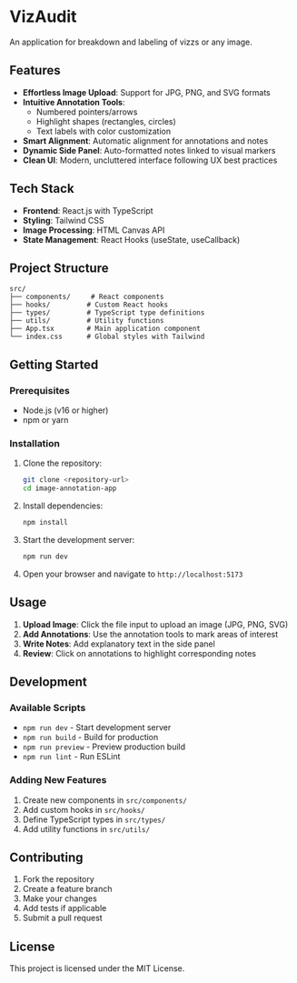 # VizAudit

An application for breakdown and labeling of vizzs or any image.

## Features

- **Effortless Image Upload**: Support for JPG, PNG, and SVG formats
- **Intuitive Annotation Tools**: 
  - Numbered pointers/arrows
  - Highlight shapes (rectangles, circles)
  - Text labels with color customization
- **Smart Alignment**: Automatic alignment for annotations and notes
- **Dynamic Side Panel**: Auto-formatted notes linked to visual markers
- **Clean UI**: Modern, uncluttered interface following UX best practices

## Tech Stack

- **Frontend**: React.js with TypeScript
- **Styling**: Tailwind CSS
- **Image Processing**: HTML Canvas API
- **State Management**: React Hooks (useState, useCallback)

## Project Structure

```
src/
├── components/     # React components
├── hooks/         # Custom React hooks
├── types/         # TypeScript type definitions
├── utils/         # Utility functions
├── App.tsx        # Main application component
└── index.css      # Global styles with Tailwind
```

## Getting Started

### Prerequisites

- Node.js (v16 or higher)
- npm or yarn

### Installation

1. Clone the repository:
   ```bash
   git clone <repository-url>
   cd image-annotation-app
   ```

2. Install dependencies:
   ```bash
   npm install
   ```

3. Start the development server:
   ```bash
   npm run dev
   ```

4. Open your browser and navigate to `http://localhost:5173`

## Usage

1. **Upload Image**: Click the file input to upload an image (JPG, PNG, SVG)
2. **Add Annotations**: Use the annotation tools to mark areas of interest
3. **Write Notes**: Add explanatory text in the side panel
4. **Review**: Click on annotations to highlight corresponding notes

## Development

### Available Scripts

- `npm run dev` - Start development server
- `npm run build` - Build for production
- `npm run preview` - Preview production build
- `npm run lint` - Run ESLint

### Adding New Features

1. Create new components in `src/components/`
2. Add custom hooks in `src/hooks/`
3. Define TypeScript types in `src/types/`
4. Add utility functions in `src/utils/`

## Contributing

1. Fork the repository
2. Create a feature branch
3. Make your changes
4. Add tests if applicable
5. Submit a pull request

## License

This project is licensed under the MIT License.
